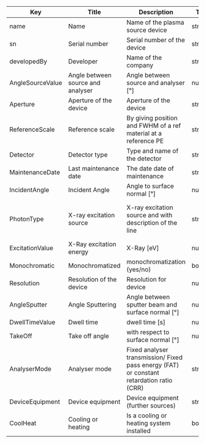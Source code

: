 |  Key                   | Title                  | Description                                               | Type    | Required | Default value |
| -------------------    | -----------------------| ----------------------------------------------------------| ------- | -------- | ------------- |
| name                   | Name                   | Name of the plasma source device                          | string  | true     |               |
| sn                     | Serial number          | Serial number of the device                               | string  | false    |               |
| developedBy            | Developer              | Name of the company                                       | string  | true     |               |
| AngleSourceValue       | Angle between source and analyser | Angle between source and analyser [°]          | number  | true     |               |
| Aperture               | Aperture of the device | Aperture of the device                                    | string  | true     |               | 
| ReferenceScale         | Reference scale        | By giving position and FWHM of a ref material at a reference PE | string | true|               |
| Detector               | Detector type          | Type and name of the detector                             | string  | true     |               |
| MaintenanceDate        | Last maintenance date  | The date date of maintenance                              | string  | true     |               |
| IncidentAngle          | Incident Angle         | Angle to surface normal [°]                               | number  | true     |               |
| PhotonType             | X-ray excitation source | X-ray excitation source and with description of the line | string  | true     | Al K_alpha monochromatic/ Al K_alphanon-monochromatic/Mg K_alpha |
| ExcitationValue        | X-Ray excitation energy| X-Ray [eV]                                                | number  | true     | 1486.7        |
| Monochromatic          | Monochromatized        | monochromatization (yes/no)                               | boolean | true     | yes           |
| Resolution             | Resolution of the device | Resolution for device                                   | number  | true     |               |
| AngleSputter           | Angle Sputtering       | Angle between sputter beam and surface normal [°]         | number  | true     |               |
| DwellTimeValue         | Dwell time             | dwell time [s]                                            | number  | true     |               |
| TakeOff                | Take off angle         | with respect to surface normal [°]                        | number  | true     |               |
| AnalyserMode           | Analyser mode          | Fixed analyser transmission/ Fixed pass energy (FAT) or constant retardation ratio (CRR) |string |true   |          |
| DeviceEquipment        | Device equipment       | Device equipment (further sources)                        | string  | false    |               |
| CoolHeat               | Cooling or heating     | Is a cooling or heating system installed                  | boolean | false    |               |
